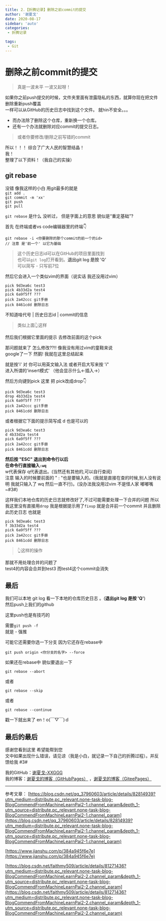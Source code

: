 ```yaml
---
title: 2.【折腾记录】删除之前commit的提交
author: '谢夏戈'
date: 2020-08-17
sidebar: 'auto'
categories:
 - 折腾记录

tags:
 - Git
---
```


# 删除之前commit的提交

>真是一波未平 一波又起呀！

如果你之前push提交的时候，文件夹里面有泄露隐私的东西，就算你现在把文件删除重新push覆盖   
一样可以从GitHub的历史日志中找到这个文件。 就hin不安全。。。   
     

- 而办法除了删除这个仓库，重新换一个仓库。  
- 还有一个办法就删除对应commit的提交日志。


>或者你要修改/删除之前写错的commit  

所以！！！ 综合了广大人民的智慧结晶！  
我！  
整理了以下资料！（我自己的实操）  

##  git rebase

没错 像我这样的小白 用git最多的就是  
<code>git add .</code>  
<code>git commit -m 'xx'</code>  
<code>git push</code>   
<code>git pull</code>

<code>git rebase</code> 是什么 没听过， 但是字面上的意思 貌似是“重定基础”?


首先 在终端或者vs code编辑器里的终端👇   

    git rebase -i <你要删除的那个commit的前一个的id>
    // 注意 是'前一个' 以它为基础

>这个历史日志id可以在GitHub的项目里面找到  
>也可以<code>git log</code>打开看到。**退出git log 是按 'Q'**   
可以简写 - 只写前7位

然后它会进入一个类似vim的界面（说实话 我还没用过vim）

    pick 9d3ea6c test3
    pick 4b33d2a test4
    pick 6a9f5ff ???
    pick 2a42ccc git手册
    pick 8461cdd 删除日志

不知道啥代号 | 历史日志id |  commit的信息 
> 类似上面👆这样

然后我们根据它里面的提示 去修改前面的这个pick  

那问题就来了 怎么修改??!! 像我没有用过vim的童鞋来说  
google了一下  然鹅! 我就在这里总结起来  

就是按'i' 对 你可以用英文输入法 或者开启大写来按 'i"  
进入所谓的'insert模式' （他会显示什么<-插入->）

然后方向键到pick 这里 把 pick改成drop👇

    pick 9d3ea6c test3
    drop 4b33d2a test4
    pick 6a9f5ff ???
    pick 2a42ccc git手册
    pick 8461cdd 删除日志

或者根据它下面的提示简写成 d 也是可以的

    pick 9d3ea6c test3
    d 4b33d2a test4
    pick 6a9f5ff ???
    pick 2a42ccc git手册
    pick 8461cdd 删除日志


**然后按 "ESC" 退出到命令行以后**  
**在命令行直接输入<code>:wq</code>**  
w代表保存 q代表退出。(当然还有其他的,可以自行查阅)  
注意 输入的时候要前面的 " : "也是要输入的。(我就是直接在查的时候,别人没有说明 我就只输入了 wq 然后一直不行)。(没办法我没用过vim 不是怪人家 嘟嘟嘴~#3#)

这样我们本地仓库的历史日志就修改好了,不过可能需要处理一下合并的问题
所以我这里没有直接用<code>drop</code>  我是根据提示用了<code>fixup</code> 就是合并前一个commit 并且删除此历史日志 也就是


    pick 9d3ea6c test3
    f 3b33d2a test4
    pick 6a9f5ff ???
    pick 2a42ccc git手册
    pick 8461cdd 删除日志

>👆这样的操作

那就不用处理合并的问题了   
test4的内容会合并到test3 而test4这个commit会消失  

## 最后 
我们可以本地 git log 看一下本地的仓库历史日志 。(**退出git log 是按 'Q'**)  
然后push上我们的github  

这里push也是有技巧的  

需要<code>git push -f</code>  
就是 - 强推


可能它还需要你选一下分支 因为它还存在rebase中  

    git push origin <你分支的名字> --force

如果还在rebase中 貌似要退出一下
    
    git rebase --abort
    
或者
    
    git rebase --skip
    
或者
    
    git rebase --continue
    
戳一下就出来了 en！o(￣▽￣)ｄ 

## 最后的最后
感谢您看到这里 希望能帮到您  
文中如果出现什么错误，请见谅（我是小白，就记录一下自己的折腾过程）。并反馈给我 #3#

我的GitHub：[谢夏戈-XXGGG](https://github.com/XXGGG)  
我的博客：[谢夏戈的博客（GitHubPages）](https://github.com/XXGGG) ，[谢夏戈的博客（GiteePages）](https://xxggg.gitee.io/) 


---
参考文章： 
[https://blog.csdn.net/qq_37960603/article/details/82814939?utm_medium=distribute.pc_relevant.none-task-blog-BlogCommendFromMachineLearnPai2-1.channel_param&depth_1-utm_source=distribute.pc_relevant.none-task-blog-BlogCommendFromMachineLearnPai2-1.channel_param](https://blog.csdn.net/qq_37960603/article/details/82814939?utm_medium=distribute.pc_relevant.none-task-blog-BlogCommendFromMachineLearnPai2-1.channel_param&depth_1-utm_source=distribute.pc_relevant.none-task-blog-BlogCommendFromMachineLearnPai2-1.channel_param)
  
[https://www.jianshu.com/p/384a945f6e7e](https://www.jianshu.com/p/384a945f6e7e)

[https://blog.csdn.net/faithmy509/article/details/81271436?utm_medium=distribute.pc_relevant.none-task-blog-BlogCommendFromMachineLearnPai2-2.channel_param&depth_1-utm_source=distribute.pc_relevant.none-task-blog-BlogCommendFromMachineLearnPai2-2.channel_param](https://blog.csdn.net/faithmy509/article/details/81271436?utm_medium=distribute.pc_relevant.none-task-blog-BlogCommendFromMachineLearnPai2-2.channel_param&depth_1-utm_source=distribute.pc_relevant.none-task-blog-BlogCommendFromMachineLearnPai2-2.channel_param)

